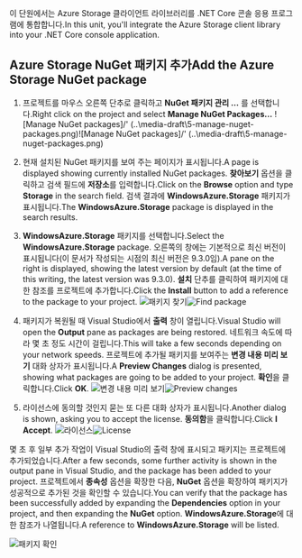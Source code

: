 <span data-ttu-id="43791-101">이 단원에서는 Azure Storage 클라이언트 라이브러리를 .NET Core 콘솔 응용 프로그램에 통합합니다.</span><span class="sxs-lookup"><span data-stu-id="43791-101">In this unit, you'll integrate the Azure Storage client library into your .NET Core console application.</span></span>

## <a name="add-the-azure-storage-nuget-package"></a><span data-ttu-id="43791-102">Azure Storage NuGet 패키지 추가</span><span class="sxs-lookup"><span data-stu-id="43791-102">Add the Azure Storage NuGet package</span></span>

1. <span data-ttu-id="43791-103">프로젝트를 마우스 오른쪽 단추로 클릭하고 **NuGet 패키지 관리 …** 를 선택합니다.</span><span class="sxs-lookup"><span data-stu-id="43791-103">Right click on the project and select **Manage NuGet Packages…**</span></span>
  <span data-ttu-id="43791-104">![Manage NuGet packages]/' (..\media-draft\5-manage-nuget-packages.png)</span><span class="sxs-lookup"><span data-stu-id="43791-104">![Manage NuGet packages]/' (..\media-draft\5-manage-nuget-packages.png)</span></span>

1. <span data-ttu-id="43791-105">현재 설치된 NuGet 패키지를 보여 주는 페이지가 표시됩니다.</span><span class="sxs-lookup"><span data-stu-id="43791-105">A page is displayed showing currently installed NuGet packages.</span></span> <span data-ttu-id="43791-106">**찾아보기** 옵션을 클릭하고 검색 필드에 **저장소**를 입력합니다.</span><span class="sxs-lookup"><span data-stu-id="43791-106">Click on the **Browse** option and type **Storage** in the search field.</span></span> <span data-ttu-id="43791-107">검색 결과에 **WindowsAzure.Storage** 패키지가 표시됩니다.</span><span class="sxs-lookup"><span data-stu-id="43791-107">The **WindowsAzure.Storage** package is displayed in the search results.</span></span>

1. <span data-ttu-id="43791-108">**WindowsAzure.Storage** 패키지를 선택합니다.</span><span class="sxs-lookup"><span data-stu-id="43791-108">Select the **WindowsAzure.Storage** package.</span></span> <span data-ttu-id="43791-109">오른쪽의 창에는 기본적으로 최신 버전이 표시됩니다(이 문서가 작성되는 시점의 최신 버전은 9.3.0임).</span><span class="sxs-lookup"><span data-stu-id="43791-109">A pane on the right is displayed, showing the latest version by default (at the time of this writing, the latest version was 9.3.0).</span></span> <span data-ttu-id="43791-110">**설치** 단추를 클릭하여 패키지에 대한 참조를 프로젝트에 추가합니다.</span><span class="sxs-lookup"><span data-stu-id="43791-110">Click the **Install** button to add a reference to the package to your project.</span></span>
  <span data-ttu-id="43791-111">![패키지 찾기](..\media-draft\5-find-package.png)</span><span class="sxs-lookup"><span data-stu-id="43791-111">![Find package](..\media-draft\5-find-package.png)</span></span>

1. <span data-ttu-id="43791-112">패키지가 복원될 때 Visual Studio에서 **출력** 창이 열립니다.</span><span class="sxs-lookup"><span data-stu-id="43791-112">Visual Studio will open the **Output** pane as packages are being restored.</span></span> <span data-ttu-id="43791-113">네트워크 속도에 따라 몇 초 정도 시간이 걸립니다.</span><span class="sxs-lookup"><span data-stu-id="43791-113">This will take a few seconds depending on your network speeds.</span></span> <span data-ttu-id="43791-114">프로젝트에 추가될 패키지를 보여주는 **변경 내용 미리 보기** 대화 상자가 표시됩니다.</span><span class="sxs-lookup"><span data-stu-id="43791-114">A **Preview Changes** dialog is presented, showing what packages are going to be added to your project.</span></span> <span data-ttu-id="43791-115">**확인**을 클릭합니다.</span><span class="sxs-lookup"><span data-stu-id="43791-115">Click **OK**.</span></span>
  <span data-ttu-id="43791-116">![변경 내용 미리 보기](..\media-draft\5-preview-changes.png)</span><span class="sxs-lookup"><span data-stu-id="43791-116">![Preview changes](..\media-draft\5-preview-changes.png)</span></span>

1. <span data-ttu-id="43791-117">라이선스에 동의할 것인지 묻는 또 다른 대화 상자가 표시됩니다.</span><span class="sxs-lookup"><span data-stu-id="43791-117">Another dialog is shown, asking you to accept the license.</span></span> <span data-ttu-id="43791-118">**동의함**을 클릭합니다.</span><span class="sxs-lookup"><span data-stu-id="43791-118">Click **I Accept**.</span></span>
  <span data-ttu-id="43791-119">![라이선스](..\media-draft\5-licence.png)</span><span class="sxs-lookup"><span data-stu-id="43791-119">![License](..\media-draft\5-licence.png)</span></span>

<span data-ttu-id="43791-120">몇 초 후 일부 추가 작업이 Visual Studio의 출력 창에 표시되고 패키지는 프로젝트에 추가되었습니다.</span><span class="sxs-lookup"><span data-stu-id="43791-120">After a few seconds, some further activity is shown in the output pane in Visual Studio, and the package has been added to your project.</span></span>
<span data-ttu-id="43791-121">프로젝트에서 **종속성** 옵션을 확장한 다음, **NuGet** 옵션을 확장하여 패키지가 성공적으로 추가된 것을 확인할 수 있습니다.</span><span class="sxs-lookup"><span data-stu-id="43791-121">You can verify that the package has been successfully added by expanding the **Dependencies** option in your project, and then expanding the **NuGet** option.</span></span> <span data-ttu-id="43791-122">**WindowsAzure.Storage**에 대한 참조가 나열됩니다.</span><span class="sxs-lookup"><span data-stu-id="43791-122">A reference to **WindowsAzure.Storage** will be listed.</span></span>

![패키지 확인](..\media-draft\5-package-check.png)
